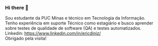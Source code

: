 ### Hi there 👋
Sou estudante da PUC Minas e técnico em Tecnologia da Informação. Tenho experiência em suporte Técnico como estagiário e busco aprender sobre testes de qualidade de software (QA) e testes automatizados. <br>
Linkedin: https://www.linkedin.com/in/ericdiniz/
<br>
Obrigado pela visita!


